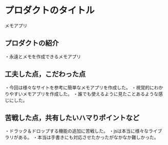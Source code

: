 # プロダクトのタイトル
メモアプリ
## プロダクトの紹介
・永遠とメモを作成できるメモアプリ

## 工夫した点，こだわった点
・今回は様々なサイトを参考に簡単なメモアプリを作成した。
・視覚的にわかりやすいメモアプリを作成した。
・誰でも使えるように見たことあるような感じにした。
## 苦戦した点，共有したいハマりポイントなど
・ドラック＆ドロップする機能の追加に苦戦した。
・jsは本当に様々なライブラリがある。
・本当は手書きにも対応させたかったがなかなか難しかった。
